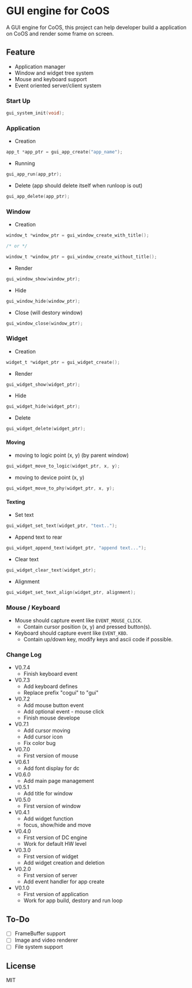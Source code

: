 # GUI engine for CoOS
A GUI engine for CoOS, this project can help developer build a application on CoOS and render some frame on screen.

## Feature
- Application manager
- Window and widget tree system
- Mouse and keyboard support
- Event oriented server/client system

### Start Up
```c
gui_system_init(void);
```

### Application
- Creation
```c
app_t *app_ptr = gui_app_create("app_name");
```

- Running
```c
gui_app_run(app_ptr);
```

- Delete (app should delete itself when runloop is out)
```c
gui_app_delete(app_ptr);
```

### Window
- Creation
```c
window_t *window_ptr = gui_window_create_with_title();

/* or */

window_t *window_ptr = gui_window_create_without_title();
```

- Render
```c
gui_window_show(window_ptr);
```

- Hide
```c
gui_window_hide(window_ptr);
```

- Close (will destory window)
```c
gui_window_close(window_ptr);
```

### Widget
- Creation
```c
widget_t *widget_ptr = gui_widget_create();
```

- Render
```c
gui_widget_show(widget_ptr);
```

- Hide
```c
gui_widget_hide(widget_ptr);
```

- Delete
```c
gui_widget_delete(widget_ptr);
```

#### Moving
- moving to logic point (x, y) (by parent window)
```c
gui_widget_move_to_logic(widget_ptr, x, y);
```

- moving to device point (x, y)
```c
gui_widget_move_to_phy(widget_ptr, x, y);
```

#### Texting
- Set text
```c
gui_widget_set_text(widget_ptr, "text..");

```

- Append text to rear
```c
gui_widget_append_text(widget_ptr, "append text...");
```

- Clear text
```c
gui_widget_clear_text(widget_ptr);
```

- Alignment
```c
gui_widget_set_text_align(widget_ptr, alignment);
```

### Mouse / Keyboard
- Mouse should capture event like `EVENT_MOUSE_CLICK`.
    - Contain cursor position (x, y) and pressed button(s).
- Keyboard should capture event like `EVENT_KBD`.
    - Contain up/down key, modify keys and ascii code if possible.

### Change Log
- V0.7.4
    - Finish keyboard event
- V0.7.3
    - Add keyboard defines
    - Replace prefix "cogui" to "gui"
- V0.7.2
    - Add mouse button event
    - Add optional event - mouse click
    - Finish mouse develope
- V0.7.1
    - Add cursor moving
    - Add cursor icon
    - Fix color bug
- V0.7.0
    - First version of mouse
- V0.6.1
    - Add font display for dc
- V0.6.0
    - Add main page management
- V0.5.1
    - Add title for window
- V0.5.0
    - First version of window
- V0.4.1
    - Add widget function
    - focus, show\/hide and move
- V0.4.0
    - First version of DC engine
    - Work for default HW level
- V0.3.0
    - First version of widget
    - Add widget creation and deletion
- V0.2.0
    - First version of server
    - Add event handler for app create
- V0.1.0
    - First version of application
    - Work for app build, destory and run loop

## To-Do
- [ ] FrameBuffer support
- [ ] Image and video renderer
- [ ] File system support

## License
MIT
